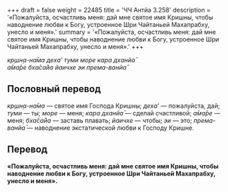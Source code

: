 +++
draft = false
weight = 22485
title = 'ЧЧ Антйа 3.258'
description = '«Пожалуйста, осчастливь меня: дай мне святое имя Кришны, чтобы наводнение любви к Богу, устроенное Шри Чайтаньей Махапрабху, унесло и меня».'
summary = '«Пожалуйста, осчастливь меня: дай мне святое имя Кришны, чтобы наводнение любви к Богу, устроенное Шри Чайтаньей Махапрабху, унесло и меня».'
+++

_кр̣шн̣а-на̄ма деха’ туми море кара дханйа̄  
а̄ма̄ре бха̄са̄йа йаичхе эи према-ванйа̄_

## Пословный перевод

_кр̣шн̣а_\-_на̄ма_ — святое имя Господа Кришны; _деха’_ — пожалуйста, дай; _туми_ — ты; _море_ — меня; _кара_ _дханйа̄_ — сделай счастливой; _а̄ма̄ре_ — меня; _бха̄са̄йа_ — заставь плавать; _йаичхе_ — чтобы; _эи_ — это; _према_\-_ванйа̄_ — наводнение экстатической любви к Господу Кришне.

## Перевод

**«Пожалуйста, осчастливь меня: дай мне святое имя Кришны, чтобы наводнение любви к Богу, устроенное Шри Чайтаньей Махапрабху, унесло и меня».**
